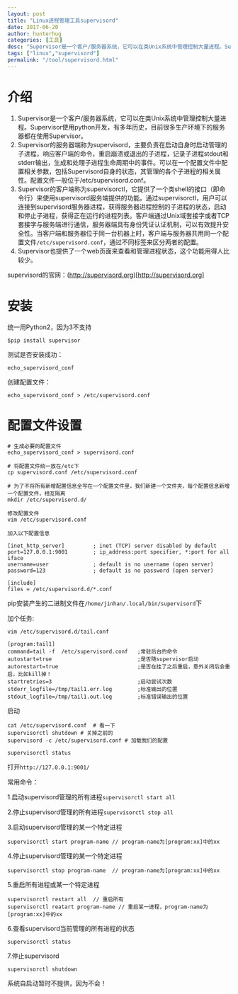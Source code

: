 ```yaml
---
layout: post
title: "Linux进程管理工具supervisord"
date: 2017-06-20
author: hunterhug
categories: [工具]
desc: "Supervisor是一个客户/服务器系统，它可以在类Unix系统中管理控制大量进程。Supervisor使用python开发，有多年历史，目前很多生产环境下的服务器都在使用Supervisor"
tags: ["linux","supervisord"]
permalink: "/tool/supervisord.html"
--- 
```


# 介绍

1. Supervisor是一个客户/服务器系统，它可以在类Unix系统中管理控制大量进程。Supervisor使用python开发，有多年历史，目前很多生产环境下的服务器都在使用Supervisor。
2. Supervisor的服务器端称为supervisord，主要负责在启动自身时启动管理的子进程，响应客户端的命令，重启崩溃或退出的子进程，记录子进程stdout和stderr输出，生成和处理子进程生命周期中的事件。可以在一个配置文件中配置相关参数，包括Supervisord自身的状态，其管理的各个子进程的相关属性。配置文件一般位于/etc/supervisord.conf。
3. Supervisor的客户端称为supervisorctl，它提供了一个类shell的接口（即命令行）来使用supervisord服务端提供的功能。通过supervisorctl，用户可以连接到supervisord服务器进程，获得服务器进程控制的子进程的状态，启动和停止子进程，获得正在运行的进程列表。客户端通过Unix域套接字或者TCP套接字与服务端进行通信，服务器端具有身份凭证认证机制，可以有效提升安全性。当客户端和服务器位于同一台机器上时，客户端与服务器共用同一个配置文件`/etc/supervisord.conf`，通过不同标签来区分两者的配置。
4. Supervisor也提供了一个web页面来查看和管理进程状态，这个功能用得人比较少。

supervisord的官网：(http://supervisord.org)[http://supervisord.org]


# 安装

统一用Python2，因为3不支持

    $pip install supervisor

测试是否安装成功：

    echo_supervisord_conf

创建配置文件：

    echo_supervisord_conf > /etc/supervisord.conf

# 配置文件设置

```
# 生成必要的配置文件
echo_supervisord_conf > supervisord.conf

# 将配置文件统一放在/etc下
cp supervisord.conf /etc/supervisord.conf

# 为了不将所有新增配置信息全写在一个配置文件里，我们新建一个文件夹，每个配置信息新增一个配置文件，相互隔离
mkdir /etc/supervisord.d/

修改配置文件
vim /etc/supervisord.conf

加入以下配置信息

[inet_http_server]         ; inet (TCP) server disabled by default
port=127.0.0.1:9001        ; ip_address:port specifier, *:port for all iface
username=user              ; default is no username (open server)
password=123               ; default is no password (open server)

[include]
files = /etc/supervisord.d/*.conf
```
   
pip安装产生的二进制文件在`/home/jinhan/.local/bin/supervisord`下

加个任务:

```
vim /etc/supervisord.d/tail.conf
```

```
[program:tail1]                                                                            
command=tail -f  /etc/supervisord.conf   ;常驻后台的命令
autostart=true                           ;是否随supervisor启动
autorestart=true                         ;是否在挂了之后重启，意外关闭后会重启，比如kill掉！
startretries=3                           ;启动尝试次数
stderr_logfile=/tmp/tail1.err.log        ;标准输出的位置
stdout_logfile=/tmp/tail1.out.log        ;标准错误输出的位置
```

启动

```
cat /etc/supervisord.conf  # 看一下
supervisorctl shutdown # 关掉之前的
supervisord -c /etc/supervisord.conf # 加载我们的配置

supervisorctl status
```

打开`http://127.0.0.1:9001/`


常用命令：

1.启动supervisord管理的所有进程`supervisorctl start all`

2.停止supervisord管理的所有进程`supervisorctl stop all`

3.启动supervisord管理的某一个特定进程

```
supervisorctl start program-name // program-name为[program:xx]中的xx
```

4.停止supervisord管理的某一个特定进程 

```
supervisorctl stop program-name  // program-name为[program:xx]中的xx
```
 
5.重启所有进程或某一个特定进程 

```
supervisorctl restart all  // 重启所有
supervisorctl reatart program-name // 重启某一进程，program-name为[program:xx]中的xx
```

6.查看supervisord当前管理的所有进程的状态

```
supervisorctl status
```

7.停止supervisord

```
supervisorctl shutdown
```

系统自启动暂时不提供，因为不会！